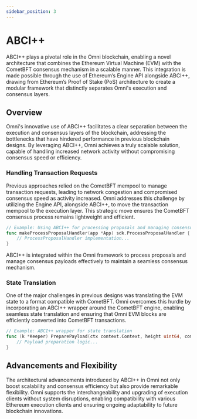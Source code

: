 ```yaml
---
sidebar_position: 3
---
```


# ABCI++

ABCI++ plays a pivotal role in the Omni blockchain, enabling a novel architecture that combines the Ethereum Virtual Machine (EVM) with the CometBFT consensus mechanism in a scalable manner. This integration is made possible through the use of Ethereum’s Engine API alongside ABCI++, drawing from Ethereum’s Proof of Stake (PoS) architecture to create a modular framework that distinctly separates Omni's execution and consensus layers.

## Overview

Omni's innovative use of ABCI++ facilitates a clear separation between the execution and consensus layers of the blockchain, addressing the bottlenecks that have hindered performance in previous blockchain designs. By leveraging ABCI++, Omni achieves a truly scalable solution, capable of handling increased network activity without compromising consensus speed or efficiency.

### Handling Transaction Requests

Previous approaches relied on the CometBFT mempool to manage transaction requests, leading to network congestion and compromised consensus speed as activity increased. Omni addresses this challenge by utilizing the Engine API, alongside ABCI++, to move the transaction mempool to the execution layer. This strategic move ensures the CometBFT consensus process remains lightweight and efficient.

```go
// Example: Using ABCI++ for processing proposals and managing consensus payloads
func makeProcessProposalHandler(app *App) sdk.ProcessProposalHandler {
    // ProcessProposalHandler implementation...
}
```

ABCI++ is integrated within the Omni framework to process proposals and manage consensus payloads effectively to maintain a seamless consensus mechanism.

### State Translation

One of the major challenges in previous designs was translating the EVM state to a format compatible with CometBFT. Omni overcomes this hurdle by incorporating an ABCI++ wrapper around the CometBFT engine, enabling seamless state translation and ensuring that Omni EVM blocks are efficiently converted into CometBFT transactions.

```go
// Example: ABCI++ wrapper for state translation
func (k *Keeper) PreparePayload(ctx context.Context, height uint64, commit abci.ExtendedCommitInfo) ([]sdk.Msg, error) {
    // Payload preparation logic...
}
```

## Advancements and Flexibility

The architectural advancements introduced by ABCI++ in Omni not only boost scalability and consensus efficiency but also provide remarkable flexibility. Omni supports the interchangeability and upgrading of execution clients without system disruptions, enabling compatibility with various Ethereum execution clients and ensuring ongoing adaptability to future blockchain innovations.
